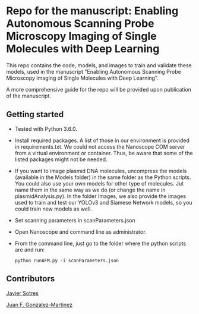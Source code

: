 # Repo for the manuscript: Enabling Autonomous Scanning Probe Microscopy Imaging of Single Molecules with Deep Learning
This repo contains the code, models, and images to train and validate these models, used in the manuscript "Enabling Autonomous Scanning Probe Microscopy Imaging of Single Molecules with Deep Learning".

A more comprehensive guide for the repo will be provided upon publication of the manuscript.

## Getting started
* Tested with Python 3.6.0.
* Install required packages. A list of those in our environment is provided in requirements.txt. We could not access the Nanoscope COM server from a virtual environment or container. Thus, be aware that some of the listed packages might not be needed.
* If you want to image plasmid DNA molecules, uncompress the models (available in the Models folder) in the same folder as the Python scripts. You could also use your own models for other type of molecules. Jut name them in the same way as we do (or change the name in plasmidAnalysis.py). In the folder Images, we also provide the images used to train and test our YOLOv3 and Siamese Network models, so you could train new models as well.
* Set scanning parameters in scanParameters.json
* Open Nanoscope and command line as administrator.
* From the command line, just go to the folder where the python scripts are and run:

    `python runAFM.py -i scanParameters.json`

## Contributors
[Javier Sotres](https://www.jsotres.com/)

[Juan F. Gonzalez-Martinez](https://github.com/juanfran2018)
